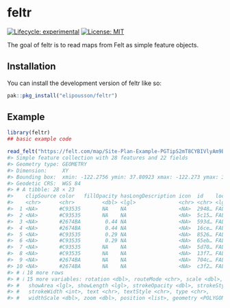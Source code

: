 
<!-- README.md is generated from README.Rmd. Please edit that file -->

# feltr

<!-- badges: start -->

[![Lifecycle:
experimental](https://img.shields.io/badge/lifecycle-experimental-orange.svg)](https://lifecycle.r-lib.org/articles/stages.html#experimental)
[![License:
MIT](https://img.shields.io/badge/License-MIT-yellow.svg)](https://opensource.org/licenses/MIT)
<!-- badges: end -->

The goal of feltr is to read maps from Felt as simple feature objects.

## Installation

You can install the development version of feltr like so:

``` r
pak::pkg_install("elipousson/feltr")
```

## Example

``` r
library(feltr)
## basic example code
```

``` r
read_felt("https://felt.com/map/Site-Plan-Example-PGTipS2mT8CYBIVlyAm9BkD")
#> Simple feature collection with 28 features and 22 fields
#> Geometry type: GEOMETRY
#> Dimension:     XY
#> Bounding box:  xmin: -122.2756 ymin: 37.80923 xmax: -122.273 ymax: 37.81061
#> Geodetic CRS:  WGS 84
#> # A tibble: 28 × 23
#>    clipSource color   fillOpacity hasLongDescription icon  id    locked ordering
#>    <chr>      <chr>         <dbl> <lgl>              <chr> <chr> <lgl>     <dbl>
#>  1 <NA>       #C93535       NA    NA                 <NA>  2948… FALSE   1.67e15
#>  2 <NA>       #C93535       NA    NA                 <NA>  5c15… FALSE   1.67e15
#>  3 <NA>       #2674BA        0.44 NA                 <NA>  593d… FALSE   1.67e15
#>  4 <NA>       #2674BA        0.44 NA                 <NA>  16ce… FALSE   1.67e15
#>  5 <NA>       #C93535        0.29 NA                 <NA>  8526… FALSE   1.67e15
#>  6 <NA>       #C93535        0.29 NA                 <NA>  65eb… FALSE   1.67e15
#>  7 <NA>       #C93535       NA    NA                 <NA>  5d70… FALSE   1.67e15
#>  8 <NA>       #C93535       NA    NA                 <NA>  13f7… FALSE   1.67e15
#>  9 <NA>       #2674BA       NA    NA                 <NA>  704c… FALSE   1.67e15
#> 10 <NA>       #2674BA       NA    NA                 <NA>  c3f2… FALSE   1.67e15
#> # ℹ 18 more rows
#> # ℹ 15 more variables: rotation <dbl>, routeMode <chr>, scale <dbl>,
#> #   showArea <lgl>, showLength <lgl>, strokeOpacity <dbl>, strokeStyle <chr>,
#> #   strokeWidth <int>, text <chr>, textStyle <chr>, type <chr>,
#> #   widthScale <dbl>, zoom <dbl>, position <list>, geometry <POLYGON [°]>
```
